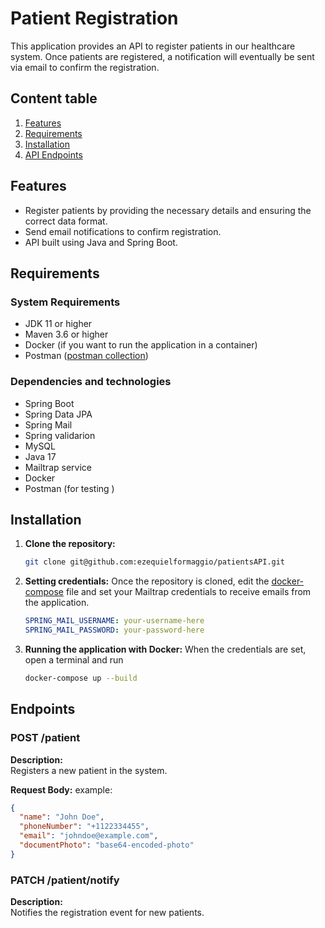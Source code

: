 # Patient Registration


This application provides an API to register patients in our healthcare system. 
Once patients are registered, a notification will eventually be sent via email to confirm the registration.

## Content table

1. [Features](#features)
2. [Requirements](#requirements)
3. [Installation](#installation)
4. [API Endpoints](#api-endpoints)

## Features

- Register patients by providing the necessary details and ensuring the correct data format.
- Send email notifications to confirm registration.
- API built using Java and Spring Boot.

## Requirements

### System Requirements

- JDK 11 or higher
- Maven 3.6 or higher 
- Docker (if you want to run the application in a container)
- Postman ([postman collection](./patientRegistration/postman/Patients.postman_collection.json))

### Dependencies and technologies

- Spring Boot
- Spring Data JPA 
- Spring Mail
- Spring validarion
- MySQL
- Java 17
- Mailtrap service
- Docker
- Postman (for testing )

## Installation

1. **Clone the repository:**
   ```bash
   git clone git@github.com:ezequielformaggio/patientsAPI.git

2. **Setting credentials:**
  Once the repository is cloned, edit the [docker-compose](./patientRegistration/docker-compose.yml) file and set your Mailtrap credentials to receive emails from the application.

      ```docker-compose.yml
      SPRING_MAIL_USERNAME: your-username-here
      SPRING_MAIL_PASSWORD: your-password-here
      ```
3. **Running the application with Docker:**
When the credentials are set, open a terminal and run
      ```bash
      docker-compose up --build
      ```
## Endpoints

### POST /patient

**Description:**  
Registers a new patient in the system.

**Request Body:**
example:
```json
{
  "name": "John Doe",
  "phoneNumber": "+1122334455",
  "email": "johndoe@example.com",
  "documentPhoto": "base64-encoded-photo"
}
```
### PATCH /patient/notify

**Description:**  
Notifies the registration event for new patients.
